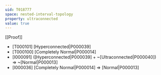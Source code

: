 ```yaml
---
uid: T018777
space: nested-interval-topology
property: ultraconnected
value: true
---
```

[[Proof]]

* [T000101] [Hyperconnected|P000039]
* [T000100] [Completely Normal|P000014]
* [I000091] ([Hyperconnected|P000039] + ~[Ultraconnected|P000040]) => ~[Normal|P000013]
* [I000036] [Completely Normal|P000014] => [Normal|P000013]

